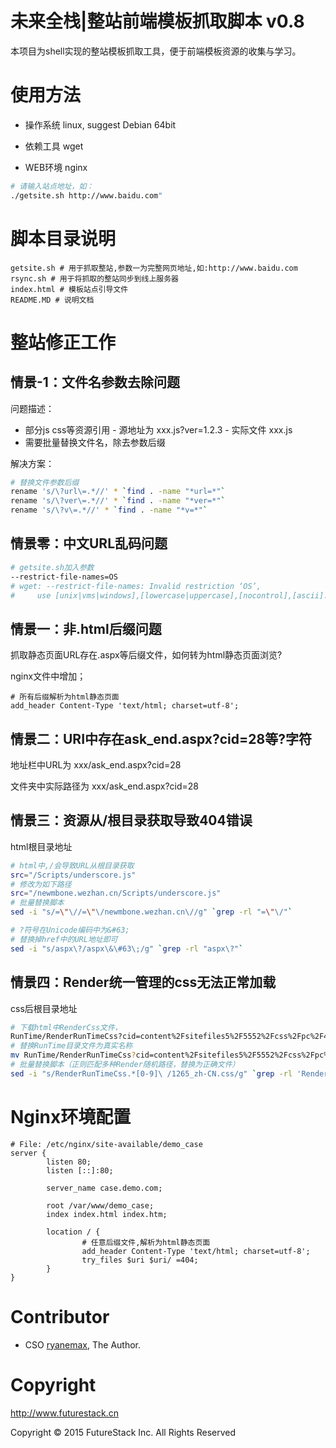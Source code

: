 # 未来全栈|整站前端模板抓取脚本 v0.8
本项目为shell实现的整站模板抓取工具，便于前端模板资源的收集与学习。

# 使用方法
- 操作系统 linux, suggest Debian 64bit

- 依赖工具 wget

- WEB环境 nginx

``` bash
# 请输入站点地址，如：
./getsite.sh http://www.baidu.com"

```

# 脚本目录说明
```
getsite.sh # 用于抓取整站,参数一为完整网页地址,如:http://www.baidu.com
rsync.sh # 用于将抓取的整站同步到线上服务器
index.html # 模板站点引导文件
README.MD # 说明文档
```

# 整站修正工作
## 情景-1：文件名参数去除问题

问题描述：
- 部分js css等资源引用
        - 源地址为 xxx.js?ver=1.2.3
        - 实际文件 xxx.js
- 需要批量替换文件名，除去参数后缀

解决方案：
``` sh
# 替换文件参数后缀
rename 's/\?url\=.*//' * `find . -name "*url=*"`
rename 's/\?ver\=.*//' * `find . -name "*ver=*"`
rename 's/\?v\=.*//' * `find . -name "*v=*"`
```

## 情景零：中文URL乱码问题
``` bash
# getsite.sh加入参数
--restrict-file-names=OS
# wget: --restrict-file-names: Invalid restriction ‘OS’,
#     use [unix|vms|windows],[lowercase|uppercase],[nocontrol],[ascii].
```

## 情景一：非.html后缀问题
抓取静态页面URL存在.aspx等后缀文件，如何转为html静态页面浏览?

nginx文件中增加；
```
# 所有后缀解析为html静态页面
add_header Content-Type 'text/html; charset=utf-8';
```
## 情景二：URI中存在ask_end.aspx?cid=28等?字符
地址栏中URL为 xxx/ask_end.aspx?cid=28

文件夹中实际路径为 xxx/ask_end.aspx\?cid=28



## 情景三：资源从/根目录获取导致404错误
html根目录地址

``` sh
# html中,/会导致URL从根目录获取
src="/Scripts/underscore.js"
# 修改为如下路径
src="/newmbone.wezhan.cn/Scripts/underscore.js"
# 批量替换脚本
sed -i "s/=\"\//=\"\/newmbone.wezhan.cn\//g" `grep -rl "=\"\/"`

# ?符号在Unicode编码中为&#63;
# 替换掉href中的URL地址即可
sed -i "s/aspx\?/aspx\&\#63\;/g" `grep -rl "aspx\?"`
```
## 情景四：Render统一管理的css无法正常加载

css后根目录地址
``` sh
# 下载html中RenderCss文件，
RunTime/RenderRunTimeCss?cid=content%2Fsitefiles5%2F5552%2Fcss%2Fpc%2F42451_zh-CN.css%3Fdt%3D635751159446896412
# 替换RunTime目录文件为真实名称
mv RunTime/RenderRunTimeCss?cid=content%2Fsitefiles5%2F5552%2Fcss%2Fpc%2F42451_zh-CN.css%3Fdt%3D635751159446896412 1265_zh-CN.css
# 批量替换脚本（正则匹配多种Render随机路径，替换为正确文件）
sed -i "s/RenderRunTimeCss.*[0-9]\ /1265_zh-CN.css/g" `grep -rl 'RenderRunTimeCss.*[0-9]\ '`
```

# Nginx环境配置
```
# File: /etc/nginx/site-available/demo_case
server {
        listen 80;
        listen [::]:80;

        server_name case.demo.com;

        root /var/www/demo_case;
        index index.html index.htm;

        location / {
                # 任意后缀文件,解析为html静态页面
                add_header Content-Type 'text/html; charset=utf-8';
                try_files $uri $uri/ =404;
        }
}

```

# Contributor

- CSO [ryanemax](https://www.futurestack.cn/), The Author.

# Copyright

http://www.futurestack.cn

Copyright © 2015 FutureStack Inc. All Rights Reserved

